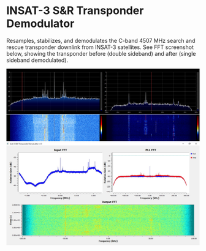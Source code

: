 # INSAT-3 S&R Transponder Demodulator

Resamples, stabilizes, and demodulates the C-band 4507 MHz search and rescue transponder downlink from INSAT-3 satellites. See FFT screenshot below, showing the transponder before (double sideband) and after (single sideband demodulated).

![FFT](screenshots/fft.jpg)  
![Flowchart](screenshots/flowchart.jpg)
